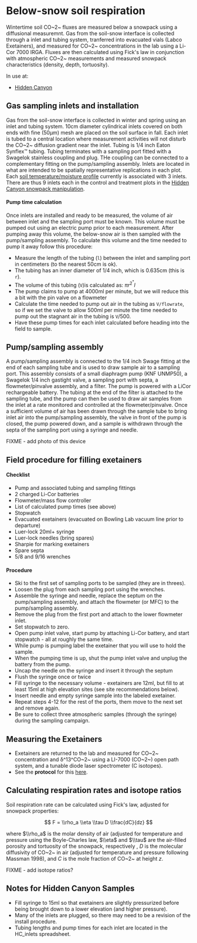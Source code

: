 # Below-snow soil respiration

Wintertime soil CO~2~ fluxes are measured below a snowpack using a
diffusional measuremnt. Gas from the soil-snow interface is collected
through a inlet and tubing system, tranferred into evacuated vials
(Labco Exetainers), and measured for CO~2~ concentrations in the lab
using a Li-Cor 7000 IRGA. Fluxes are then calculated using Fick's law in
conjunction with atmospheric CO~2~ measurements and measured snowpack
characteristics (density, depth, tortuosity).

In use at:

* [Hidden Canyon](hiddencanyon/hc_soilresplog_1.md)

## Gas sampling inlets and installation

Gas from the soil-snow interface is collected in winter and spring using
an inlet and tubing system. 10cm diameter cylindrical inlets covered on
both ends with fine (50μm) mesh are placed on the soil surface in fall.
Each inlet is tubed to a central location where measurement activities
will not disturb the CO~2~ diffusion gradient near the inlet. Tubing is
1/4 inch Eaton Synflex™ tubing. Tubing terminates with a sampling port
fitted with a Swagelok stainless coupling and plug. THe coupling can be
connected to a complementary fitting on the pump/sampling assembly.
Inlets are located in what are intended to be spatially representative
replications in each plot. Each [soil temperature/moisture profile](hiddencanyon/hc_soilprofiles.md) currently is associated
with 3 inlets. There are thus 9 inlets each in the control and treatment
plots in the [Hidden Canyon snowpack manipulation](hiddencanyon/hc_snowmeltdesign.md).

#### Pump time calculation

Once inlets are installed and ready to be measured, the volume of air
between inlet and the sampling port must be known. This volume must be
pumped out using an electric pump prior to each measurement. After
pumping away this volume, the below-snow air is then sampled with the
pump/sampling assembly. To calculate this volume and the time needed to
pump it away follow this procedure:

- Measure the length of the tubing (`l`) between the inlet and sampling port in centimeters (to the nearest 50cm is ok).
- The tubing has an inner diameter of 1/4 inch, which is 0.635cm (this is `r`).
- The volume of this tubing (`V`)is calculated as: $πr^2^ * l$
- The pump claims to pump at 4000ml per minute, but we will reduce this a bit with the pin valve on a flowmeter
- Calculate the time needed to pump out air in the tubing as `V/flowrate`, so if we set the valve to allow 500ml per minute the time needed to pump out the stagnant air in the tubing is `V`/500.
- Have these pump times for each inlet calculated before heading into the field to sample.

## Pump/sampling assembly

A pump/sampling assembly is connected to the 1/4 inch Swage fitting at
the end of each sampling tube and is used to draw sample air to a
sampling port. This assembly consists of a small diaphragm pump (KNF
UNMP50), a Swagelok 1/4 inch gastight valve, a sampling port with septa,
a flowmeter/pinvalve assembly, and a filter. The pump is powered with a
LiCor rechargeable battery. The tubing at the end of the filter is
attached to the sampling tube, and the pump can then be used to draw air
samples from the inlet at a rate monitored and controlled at the
flowmeter/pinvalve. Once a sufficient volume of air has been drawn
through the sample tube to bring inlet air into the pump/sampling
assembly, the valve in front of the pump is closed, the pump powered
down, and a sample is withdrawn through the septa of the sampling port
using a syringe and needle.

FIXME - add photo of this device

## Field procedure for filling exetainers

#### Checklist

- Pump and associated tubing and sampling fittings
- 2 charged Li-Cor batteries
- Flowmeter/mass flow controller
- List of calculated pump times (see above)
- Stopwatch
- Evacuated exetainers (evacuated on Bowling Lab vacuum line prior to departure)
- Luer-lock 20ml+ syringe
- Luer-lock needles (bring spares)
- Sharpie for marking exetainers
- Spare septa
- 5/8 and 9/16 wrenches

#### Procedure

- Ski to the first set of sampling ports to be sampled (they are in threes).
- Loosen the plug from each sampling port using the wrenches.
- Assemble the syringe and needle, replace the septum on the pump/sampling assembly, and attach the flowmeter (or MFC) to the pump/sampling assembly.
- Remove the plug from the first port and attach to the lower flowmeter inlet.
- Set stopwatch to zero.
- Open pump inlet valve, start pump by attaching Li-Cor battery, and start stopwatch - all at roughly the same time.
- While pump is pumping label the exetainer that you will use to hold the sample.
- When the pumping time is up, shut the pump inlet valve and unplug the battery from the pump.
- Uncap the needle on the syringe and insert it through the septum
- Flush the syringe once or twice
- Fill syringe to the necessary volume - exetainers are 12ml, but fill to at least 15ml at high elevation sites (see site recommendations below).
- Insert needle and empty syringe sample into the labeled exetainer.
- Repeat steps 4-12 for the rest of the ports, them move to the next set and remove again.
- Be sure to collect three atmospheric samples (through the syringe) during the sampling campaign.

## Measuring the Exetainers

* Exetainers are returned to the lab and measured for CO~2~ concentration and δ^13^CO~2~ using a LI-7000 (CO~2~) open path system, and a tunable diode laser spectrometer (C isotopes).
* See the **protocol** for this [here](procedures/proc_exetainer_CO2).

## Calculating respiration rates and isotope ratios

Soil respiration rate can be calculated using Fick's law, adjusted for
snowpack properties:

$$ F = \\rho_a \\eta \\tau D \\frac{dC}{dz} $$

where $\\rho_a$ is the molar density of air (adjusted for temperature
and pressure using the Boyle-Charles law, $\\eta$ and $\\tau$ are
the air-filled porosity and tortuosity of the snowpack, respectively ,
$D$ is the molecular diffusivity of CO~2~ in air (adjusted for
temperature and pressure following Massman 1998), and $C$ is the mole
fraction of CO~2~ at height $z$.

FIXME - add isotope ratios?

## Notes for Hidden Canyon Samples

* Fill syringe to 15ml so that exetainers are slightly pressurized before being brought down to a lower elevation (and higher pressure).
* Many of the inlets are plugged, so there may need to be a revision of the install procedure.
* Tubing lengths and pump times for each inlet are located in the HC_inlets spreadsheet.
